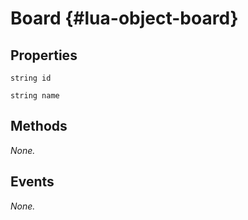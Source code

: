 # Board {#lua-object-board}

## Properties

`string id`

`string name`

## Methods

*None.*

## Events

*None.*
